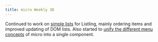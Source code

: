 ```yaml
---
title: micro Weekly 38
---
```


Continued to work on [simple lists](https://github.com/noyainrain/listling/issues/1) for Listling,
mainly ordering items and improved updating of DOM lists. Also started to
[unify the different menu concepts](https://github.com/noyainrain/micro/issues/5) of micro into a
single component.
